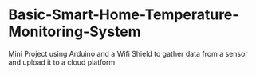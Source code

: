 # Basic-Smart-Home-Temperature-Monitoring-System
Mini Project using Arduino and a Wifi Shield to gather data from a sensor and upload it to a cloud platform
